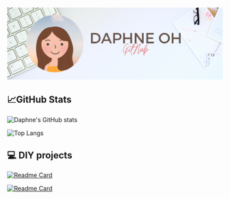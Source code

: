 [![Daphne's GitHub Banner](./media/Daphne.png)]()

## 📈GitHub Stats
![Daphne's GitHub stats](https://github-readme-stats.vercel.app/api?username=daphwl&show_icons=true&theme=moltack)

![Top Langs](https://github-readme-stats.vercel.app/api/top-langs/?username=daphwl&theme=moltack&layout=compact)
 

## 💻 DIY projects
[![Readme Card](https://github-readme-stats.vercel.app/api/pin/?username=daphwl&repo=LED-Mood-Lamp&theme=moltack)](https://github.com/daphwl/LED-Mood-Lamp)

[![Readme Card](https://github-readme-stats.vercel.app/api/pin/?username=daphwl&repo=Touchless-Automatic-Mini-Dustbin&theme=moltack)](https://github.com/daphwl/Touchless-Automatic-Mini-Dustbin)
